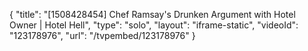 {
    "title": "[1508428454] Chef Ramsay's Drunken Argument with Hotel Owner | Hotel Hell",
    "type": "solo",
    "layout": "iframe-static",
    "videoId": "123178976",
    "url": "\/tvpembed\/123178976"
}